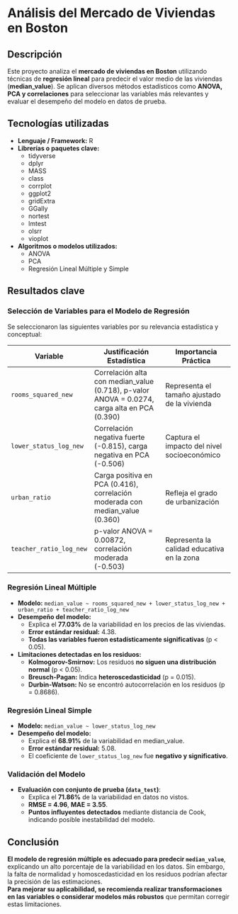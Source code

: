 # Análisis del Mercado de Viviendas en Boston

## Descripción  
Este proyecto analiza el **mercado de viviendas en Boston** utilizando técnicas de **regresión lineal** para predecir el valor medio de las viviendas (**median_value**). Se aplican diversos métodos estadísticos como **ANOVA, PCA y correlaciones** para seleccionar las variables más relevantes y evaluar el desempeño del modelo en datos de prueba.

## Tecnologías utilizadas  
- **Lenguaje / Framework:** R  
- **Librerías o paquetes clave:**  
  - tidyverse  
  - dplyr  
  - MASS  
  - class  
  - corrplot  
  - ggplot2  
  - gridExtra  
  - GGally  
  - nortest  
  - lmtest  
  - olsrr  
  - vioplot  
- **Algoritmos o modelos utilizados:**  
  - ANOVA  
  - PCA  
  - Regresión Lineal Múltiple y Simple  

## Resultados clave  

### **Selección de Variables para el Modelo de Regresión**  
Se seleccionaron las siguientes variables por su relevancia estadística y conceptual:

| Variable                 | Justificación Estadística                                                 | Importancia Práctica                              |
|-------------------------|-------------------------------------------------------------------------|-------------------------------------------------|
| `rooms_squared_new`     | Correlación alta con median_value (0.718), p-valor ANOVA = 0.0274, carga alta en PCA (0.390) | Representa el tamaño ajustado de la vivienda    |
| `lower_status_log_new`  | Correlación negativa fuerte (-0.815), carga negativa en PCA (-0.506)    | Captura el impacto del nivel socioeconómico     |
| `urban_ratio`           | Carga positiva en PCA (0.416), correlación moderada con median_value (0.360) | Refleja el grado de urbanización                |
| `teacher_ratio_log_new` | p-valor ANOVA = 0.00872, correlación moderada (-0.503)                 | Representa la calidad educativa en la zona      |

### **Regresión Lineal Múltiple**  
- **Modelo:** `median_value ~ rooms_squared_new + lower_status_log_new + urban_ratio + teacher_ratio_log_new`  
- **Desempeño del modelo:**  
  - Explica el **77.03%** de la variabilidad en los precios de las viviendas.  
  - **Error estándar residual:** 4.38.  
  - **Todas las variables fueron estadísticamente significativas** (p < 0.05).  
- **Limitaciones detectadas en los residuos:**  
  - **Kolmogorov-Smirnov:** Los residuos **no siguen una distribución normal** (p < 0.05).  
  - **Breusch-Pagan:** Indica **heteroscedasticidad** (p = 0.015).  
  - **Durbin-Watson:** No se encontró autocorrelación en los residuos (p = 0.8686).  

### **Regresión Lineal Simple**  
- **Modelo:** `median_value ~ lower_status_log_new`  
- **Desempeño del modelo:**  
  - Explica el **68.91%** de la variabilidad en median_value.  
  - **Error estándar residual:** 5.08.  
  - El coeficiente de `lower_status_log_new` fue **negativo y significativo**.  

### **Validación del Modelo**  
- **Evaluación con conjunto de prueba (`data_test`)**:  
  - Explica el **71.86%** de la variabilidad en datos no vistos.  
  - **RMSE = 4.96**, **MAE = 3.55**.  
  - **Puntos influyentes detectados** mediante distancia de Cook, indicando posible inestabilidad del modelo.  

## Conclusión  
 **El modelo de regresión múltiple es adecuado para predecir `median_value`**, explicando un alto porcentaje de la variabilidad en los datos. Sin embargo, la falta de normalidad y homoscedasticidad en los residuos podrían afectar la precisión de las estimaciones.  
 **Para mejorar su aplicabilidad, se recomienda realizar transformaciones en las variables o considerar modelos más robustos** que permitan corregir estas limitaciones.
